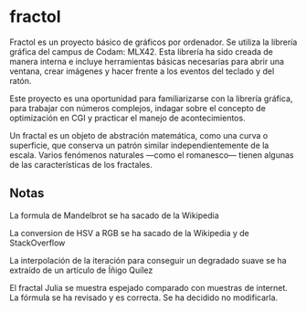 # fractol

Fractol es un proyecto básico de gráficos por ordenador. Se utiliza la librería gráfica del campus de Codam: MLX42. Esta librería ha sido creada de manera interna e incluye herramientas básicas necesarias para abrir una ventana, crear imágenes y hacer frente a los eventos del teclado y del ratón.

Este proyecto es una oportunidad para familiarizarse con la librería gráfica, para trabajar con números complejos, indagar sobre el concepto de optimización en CGI y practicar el manejo de acontecimientos.

Un fractal es un objeto de abstración matemática, como una curva o superficie, que conserva un patrón similar independientemente de la escala.
Varios fenómenos naturales —como el romanesco— tienen algunas de las características de los fractales.


## Notas

La formula de Mandelbrot se ha sacado de la Wikipedia

La conversion de HSV a RGB se ha sacado de la Wikipedia y de StackOverflow

La interpolación de la iteración para conseguir un degradado suave se ha extraído de un artículo de Íñigo Quílez

El fractal Julia se muestra espejado comparado con muestras de internet.
La fórmula se ha revisado y es correcta.
Se ha decidido no modificarla.

